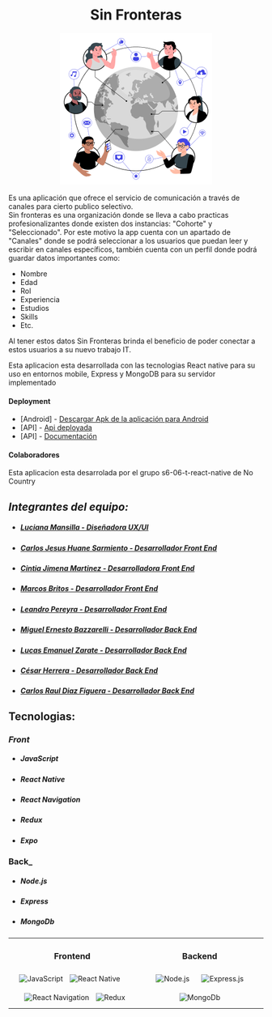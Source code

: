 <h1 style="text-align: center;">Sin Fronteras</h1>
  <p align="center">
    <img src="https://github.com/No-Country/s6-06-t-react-native/blob/dev/client/assets/ConnectedWorld.png" alt="logo">
  </p>
<p>Es una aplicación que ofrece el servicio de comunicación a través de canales para cierto publico selectivo. 
<br>Sin fronteras es una organización donde se lleva a cabo practicas profesionalizantes donde existen dos instancias:  "Cohorte" y "Seleccionado". Por este motivo la app cuenta con un apartado de "Canales" donde se podrá seleccionar a los usuarios que puedan leer y escribir en canales específicos, también cuenta con un perfil donde podrá guardar datos importantes como:</p>

<ul>
  <li>Nombre</li>
  <li>Edad</li>
  <li>Rol</li>
  <li>Experiencia</li>
  <li>Estudios</li>
  <li>Skills</li>
  <li>Etc.</li>
</ul>
<p>Al tener estos datos Sin Fronteras brinda el beneficio de poder conectar a estos usuarios a su nuevo trabajo IT.</p>
<p>Esta aplicacion esta desarrollada con las tecnologias React native para su uso en entornos mobile, Express y MongoDB para su servidor implementado</p>
<h4>Deployment</h4>

- [Android] - [Descargar Apk de la aplicación para Android](https://github.com/No-Country/s6-06-t-react-native/releases/download/v1.0.0/application-d9bd2d47-94a1-4b13-abbc-b878c0cd3e24.apk) 
- [API] - [Api deployada](https://sin-fronteras-api-production.up.railway.app)
- [API] - [Documentación](https://sin-fronteras-api-production.up.railway.app/docs)

<h4>Colaboradores</h4>
<p>Esta aplicacion esta desarrolada por el grupo <span>s6-06-t-react-native</span> de No Country</p>

## _Integrantes del equipo:_
* ##### [Luciana Mansilla - Diseñadora UX/UI](https://www.linkedin.com/in/maria-luciana-mansilla/) #####
* ##### [Carlos Jesus Huane Sarmiento - Desarrollador Front End](https://www.linkedin.com/in/carlos-huane-317934235/) #####
* ##### [Cintia Jimena Martinez - Desarrolladora Front End](https://www.linkedin.com/in/cintiajimenamartinez/) #####
* ##### [Marcos Britos - Desarrollador Front End](https://www.linkedin.com/in/marcos-britos/) #####
* ##### [Leandro Pereyra - Desarrollador Front End](https://www.linkedin.com/in/leandro-pereyra/) #####
* ##### [Miguel Ernesto Bazzarelli - Desarrollador Back End](http://www.linkedin.com/in/miguel-ernesto-bazzarelli-8b5029247) #####
* ##### [Lucas Emanuel Zarate - Desarrollador Back End](https://www.linkedin.com/in/lucas-zarate-b77b2b3b/) #####
* ##### [César Herrera - Desarrollador Back End](https://www.linkedin.com/in/herrera-cesar/) #####
* ##### [Carlos Raul Diaz Figuera - Desarrollador Back End](https://www.linkedin.com/in/carlosdiazdeveloper) #####

## Tecnologias:
### _Front_
* ##### JavaScript #####
* ##### React Native #####
* ##### React Navigation #####
* ##### Redux #####
* ##### Expo #####

### Back_
* ##### Node.js #####
* ##### Express #####
* ##### MongoDb #####

<table align="center">
  <tr>
    <td valign="top" width="50%">
      <h3 align="center">Frontend</h3>
      <div align="center">
          <img src="https://profilinator.rishav.dev/skills-assets/javascript-original.svg" alt="JavaScript" height="50" />
          <img style="margin: 10px" src="https://i.ibb.co/CKRGRjZ/reactnative.png" alt="React Native" height="50" />
          <img style="margin: 10px" src="https://miro.medium.com/v2/resize:fit:720/format:webp/0*cokvfB_F91juLMEj.jpeg" alt="React Navigation" height="50" />
          <img src="https://i.ibb.co/pvdTQhc/redux.png" alt="Redux" height="50" />
        </div>
      </div>
    </td>
    <td valign="top" width="50%">
      <h3 align="center">Backend</h3>
      <div align="center">
        <img style="margin: 10px" src="https://midu.dev/images/tags/node.png" alt="Node.js" height="50" />
        <img style="margin: 10px" src="https://expressjs.com/images/express-facebook-share.png" alt="Express.js" height="50" />
        <img style="margin: 10px" src="https://live.mrf.io/statics/i/ps/www.muylinux.com/wp-content/uploads/2019/01/mongodb.png?width=1200&enable=upscale" alt="MongoDb" height="50" />
      </div>
    </td>
  </tr>
</table>
